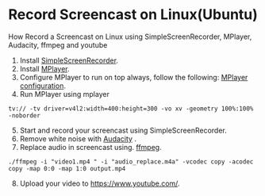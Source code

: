 # Record Screencast on Linux(Ubuntu)
How Record a Screencast on Linux using SimpleScreenRecorder, MPlayer, Audacity, ffmpeg and youtube

1. Install [SimpleScreenRecorder](https://tecadmin.net/install-simple-screen-recorder-on-ubuntu-linuxmint/).
2. Install [MPlayer](https://itsfoss.com/mplayer/).
3. Configure MPlayer to run on top always, follow the following: [MPlayer configuration](https://ubuntuforums.org/archive/index.php/t-77329.html).
4. Run MPlayer using mplayer 
```
tv:// -tv driver=v4l2:width=400:height=300 -vo xv -geometry 100%:100% -noborder
```
5. Start and record your screencast using SimpleScreenRecorder.
6. Remove white noise with [Audacity](https://www.maketecheasier.com/remove-white-noise-audio-audacity/) .
7. Replace audio in screencast using. [ffmpeg](https://superuser.com/questions/1116326/replace-audio-sync-save-all-to-a-new-video-file-vlc). 
```
./ffmpeg -i "video1.mp4 " -i "audio_replace.m4a" -vcodec copy -acodec copy -map 0:0 -map 1:0 output.mp4
```

8. Upload your video to https://www.youtube.com/.
